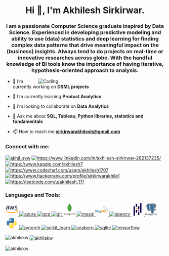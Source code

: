 <h1 align="center">Hi 👋, I'm Akhilesh Sirkirwar.</h1>
<h3 align="center">I am a passionate Computer Science graduate inspired by Data Science.
Experienced in developing predictive modeling and ability to use (data) statistics and deep learning for finding complex data patterns that drive meaningful impact on the (business) insights.
Always tend to do projects on real-time or innovative researches across globe.
With the handful knowledge of BI tools know the importance of having iterative, hypothesis-oriented approach to analysis.</h3>
<img align="right" alt="Coding" width="400" src="https://media.tenor.com/rePDfDWO3XoAAAAd/hacking.gif">

- 🔭 I’m currently working on **DSML projects**

- 🌱 I’m currently learning **Product Analytics**

- 👯 I’m looking to collaborate on **Data Analytics**

- 💬 Ask me about **SQL, Tableau, Python libraries, statistics and fundamentals**

- 📫 How to reach me **sirkirwarakhilesh@gmail.com**

<h3 align="left">Connect with me:</h3>
<p align="left">
<a href="https://twitter.com/akhil_skw" target="blank"><img align="center" src="https://raw.githubusercontent.com/rahuldkjain/github-profile-readme-generator/master/src/images/icons/Social/twitter.svg" alt="akhil_skw" height="30" width="40" /></a>
<a href="https://linkedin.com/in/https://www.linkedin.com/in/akhilesh-sirkirwar-262137235/" target="blank"><img align="center" src="https://raw.githubusercontent.com/rahuldkjain/github-profile-readme-generator/master/src/images/icons/Social/linked-in-alt.svg" alt="https://www.linkedin.com/in/akhilesh-sirkirwar-262137235/" height="30" width="40" /></a>
<a href="https://kaggle.com/https://www.kaggle.com/akhilesh7" target="blank"><img align="center" src="https://raw.githubusercontent.com/rahuldkjain/github-profile-readme-generator/master/src/images/icons/Social/kaggle.svg" alt="https://www.kaggle.com/akhilesh7" height="30" width="40" /></a>
<a href="https://www.codechef.com/users/https://www.codechef.com/users/akhilesh1707" target="blank"><img align="center" src="https://cdn.jsdelivr.net/npm/simple-icons@3.1.0/icons/codechef.svg" alt="https://www.codechef.com/users/akhilesh1707" height="30" width="40" /></a>
<a href="https://www.hackerrank.com/https://www.hackerrank.com/profile/sirkirwarakhile1" target="blank"><img align="center" src="https://raw.githubusercontent.com/rahuldkjain/github-profile-readme-generator/master/src/images/icons/Social/hackerrank.svg" alt="https://www.hackerrank.com/profile/sirkirwarakhile1" height="30" width="40" /></a>
<a href="https://www.leetcode.com/https://leetcode.com/u/akhilesh_17/" target="blank"><img align="center" src="https://raw.githubusercontent.com/rahuldkjain/github-profile-readme-generator/master/src/images/icons/Social/leet-code.svg" alt="https://leetcode.com/u/akhilesh_17/" height="30" width="40" /></a>
</p>

<h3 align="left">Languages and Tools:</h3>
<p align="left"> <a href="https://aws.amazon.com" target="_blank" rel="noreferrer"> <img src="https://raw.githubusercontent.com/devicons/devicon/master/icons/amazonwebservices/amazonwebservices-original-wordmark.svg" alt="aws" width="40" height="40"/> </a> <a href="https://azure.microsoft.com/en-in/" target="_blank" rel="noreferrer"> <img src="https://www.vectorlogo.zone/logos/microsoft_azure/microsoft_azure-icon.svg" alt="azure" width="40" height="40"/> </a> <a href="https://cloud.google.com" target="_blank" rel="noreferrer"> <img src="https://www.vectorlogo.zone/logos/google_cloud/google_cloud-icon.svg" alt="gcp" width="40" height="40"/> </a> <a href="https://git-scm.com/" target="_blank" rel="noreferrer"> <img src="https://www.vectorlogo.zone/logos/git-scm/git-scm-icon.svg" alt="git" width="40" height="40"/> </a> <a href="https://www.mongodb.com/" target="_blank" rel="noreferrer"> <img src="https://raw.githubusercontent.com/devicons/devicon/master/icons/mongodb/mongodb-original-wordmark.svg" alt="mongodb" width="40" height="40"/> </a> <a href="https://www.microsoft.com/en-us/sql-server" target="_blank" rel="noreferrer"> <img src="https://www.svgrepo.com/show/303229/microsoft-sql-server-logo.svg" alt="mssql" width="40" height="40"/> </a> <a href="https://www.mysql.com/" target="_blank" rel="noreferrer"> <img src="https://raw.githubusercontent.com/devicons/devicon/master/icons/mysql/mysql-original-wordmark.svg" alt="mysql" width="40" height="40"/> </a> <a href="https://opencv.org/" target="_blank" rel="noreferrer"> <img src="https://www.vectorlogo.zone/logos/opencv/opencv-icon.svg" alt="opencv" width="40" height="40"/> </a> <a href="https://pandas.pydata.org/" target="_blank" rel="noreferrer"> <img src="https://raw.githubusercontent.com/devicons/devicon/2ae2a900d2f041da66e950e4d48052658d850630/icons/pandas/pandas-original.svg" alt="pandas" width="40" height="40"/> </a> <a href="https://www.postgresql.org" target="_blank" rel="noreferrer"> <img src="https://raw.githubusercontent.com/devicons/devicon/master/icons/postgresql/postgresql-original-wordmark.svg" alt="postgresql" width="40" height="40"/> </a> <a href="https://www.python.org" target="_blank" rel="noreferrer"> <img src="https://raw.githubusercontent.com/devicons/devicon/master/icons/python/python-original.svg" alt="python" width="40" height="40"/> </a> <a href="https://pytorch.org/" target="_blank" rel="noreferrer"> <img src="https://www.vectorlogo.zone/logos/pytorch/pytorch-icon.svg" alt="pytorch" width="40" height="40"/> </a> <a href="https://scikit-learn.org/" target="_blank" rel="noreferrer"> <img src="https://upload.wikimedia.org/wikipedia/commons/0/05/Scikit_learn_logo_small.svg" alt="scikit_learn" width="40" height="40"/> </a> <a href="https://seaborn.pydata.org/" target="_blank" rel="noreferrer"> <img src="https://seaborn.pydata.org/_images/logo-mark-lightbg.svg" alt="seaborn" width="40" height="40"/> </a> <a href="https://www.sqlite.org/" target="_blank" rel="noreferrer"> <img src="https://www.vectorlogo.zone/logos/sqlite/sqlite-icon.svg" alt="sqlite" width="40" height="40"/> </a> <a href="https://www.tensorflow.org" target="_blank" rel="noreferrer"> <img src="https://www.vectorlogo.zone/logos/tensorflow/tensorflow-icon.svg" alt="tensorflow" width="40" height="40"/> </a> </p>

<p><img align="left" src="https://github-readme-stats.vercel.app/api/top-langs?username=akhilskw&show_icons=true&locale=en&layout=compact" alt="akhilskw" /></p>

<p>&nbsp;<img align="center" src="https://github-readme-stats.vercel.app/api?username=akhilskw&show_icons=true&locale=en" alt="akhilskw" /></p>

<p><img align="center" src="https://github-readme-streak-stats.herokuapp.com/?user=akhilskw&" alt="akhilskw" /></p>
